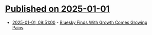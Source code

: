 # [Published on 2025-01-01](index.md)

* [2025-01-01, 09:51:00](https://soylentnews.org/article.pl?sid=24/12/31/0423211&from=rss) - [Bluesky Finds With Growth Comes Growing Pains](https://soylentnews.org/article.pl?sid=24/12/31/0423211&from=rss)
